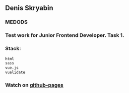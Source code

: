 ## Denis Skryabin
### MEDODS
### Test work for Junior Frontend Developer. Task 1.

### Stack:
```sh
html
sass
vue.js
vuelidate
```

### Watch on [github-pages](https://sden4.github.io/medodo_test_work_1/)

<!-- 
github pages
git add dist && git commit -m "Initial dist subtree commit"
git subtree push --prefix dist origin gh-pages
 -->